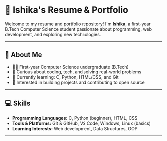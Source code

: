 # 📄 Ishika's Resume & Portfolio

Welcome to my resume and portfolio repository! I'm **Ishika**, a first-year B.Tech Computer Science student passionate about programming, web development, and exploring new technologies.

---

## 📌 About Me

- 👩‍💻 First-year Computer Science undergraduate (B.Tech)
- 🧠 Curious about coding, tech, and solving real-world problems
- 🌱 Currently learning: C, Python, HTML/CSS, and Git
- 🔭 Interested in building projects and contributing to open source

---

## 💻 Skills

- **Programming Languages:** C, Python (beginner), HTML, CSS
- **Tools & Platforms:** Git & GitHub, VS Code, Windows, Linux (basics)
- **Learning Interests:** Web development, Data Structures, OOP

---